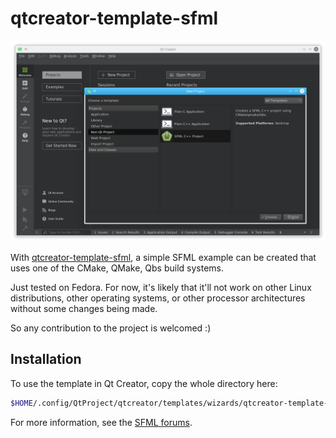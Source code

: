 # qtcreator-template-sfml

![Qt Creator SFML template](https://github.com/maidis/qtcreator-template-sfml/raw/master/qtcreator-template-sfml.png "Qt Creator SFML template")


With [qtcreator-template-sfml](https://github.com/maidis/qtcreator-template-sfml), a simple SFML example can be created that uses one of the CMake, QMake, Qbs build systems.

Just tested on Fedora. For now, it's likely that it'll not work on other Linux distributions, other operating systems, or other processor architectures without some changes being made.

So any contribution to the project is welcomed :)


## Installation

To use the template in Qt Creator, copy the whole directory here:

```bash
$HOME/.config/QtProject/qtcreator/templates/wizards/qtcreator-template-sfml/
```

For more information, see the [SFML forums](https://en.sfml-dev.org/forums/index.php?topic=15947.0).
